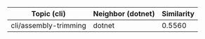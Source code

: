 | Topic (cli) | Neighbor (dotnet) | Similarity |
|-------------|-------------------|------------|
| cli/assembly-trimming | dotnet | 0.5560 |
